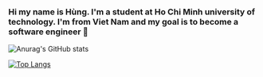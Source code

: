### Hi my name is Hùng. I'm a student at Ho Chi Minh university of technology. I'm from Viet Nam and my goal is to become a software engineer  👋

<!--
**hungnguyenquocc/hungnguyenquocc** is a ✨ _special_ ✨ repository because its `README.md` (this file) appears on your GitHub profile.

Here are some ideas to get you started:

- 🔭 I’m currently working on ...
- 🌱 I’m currently learning ...
- 👯 I’m looking to collaborate on ...
- 🤔 I’m looking for help with ...
- 💬 Ask me about ...
- 📫 How to reach me: ...
- 😄 Pronouns: ...
- ⚡ Fun fact: ...
-->
![Anurag's GitHub stats](https://github-readme-stats.vercel.app/api?username=hungnguyenquocc&theme=dark&show_icons=true)

[![Top Langs](https://github-readme-stats.vercel.app/api/top-langs/?username=hungnguyenquocc&layout=compact)](https://github.com/hungnguyenquocc/hungnguyenquocc)
